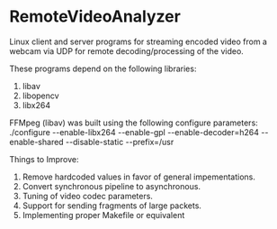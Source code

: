 RemoteVideoAnalyzer
===================

Linux client and server programs for streaming encoded video from a webcam via UDP for remote decoding/processing of the video.

These programs depend on the following libraries:
1) libav
2) libopencv
3) libx264


FFMpeg (libav) was built using the following configure parameters:
./configure --enable-libx264 --enable-gpl --enable-decoder=h264 --enable-shared --disable-static --prefix=/usr


Things to Improve:

1. Remove hardcoded values in favor of general impementations.
2. Convert synchronous pipeline to asynchronous.
3. Tuning of video codec parameters.
4. Support for sending fragments of large packets.
5. Implementing proper Makefile or equivalent
